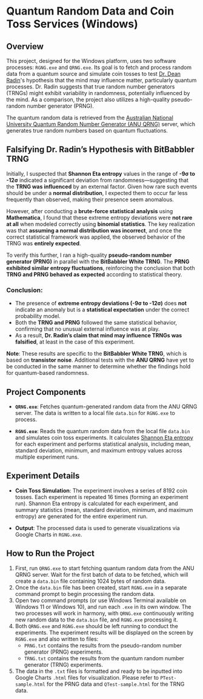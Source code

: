 # Quantum Random Data and Coin Toss Services (Windows)

## Overview

This project, designed for the Windows platform, uses two software processes: `RGNG.exe` and `QRNG.exe`. Its goal is to fetch and process random data from a quantum source and simulate coin tosses to test [Dr. Dean Radin](https://en.wikipedia.org/wiki/Dean_Radin)'s hypothesis that the mind may influence matter, particularly quantum processes. Dr. Radin suggests that true random number generators (TRNGs) might exhibit variability in randomness, potentially influenced by the mind. As a comparison, the project also utilizes a high-quality pseudo-random number generator (PRNG).

The quantum random data is retrieved from the [Australian National University Quantum Random Number Generator (ANU QRNG)](https://qrng.anu.edu.au/) server, which generates true random numbers based on quantum fluctuations.

## **Falsifying Dr. Radin’s Hypothesis with BitBabbler TRNG**

Initially, I suspected that **Shannon Eta entropy** values in the range of **-9σ to -12σ** indicated a significant deviation from randomness—suggesting that the **TRNG was influenced** by an external factor. Given how rare such events should be under a **normal distribution**, I expected them to occur far less frequently than observed, making their presence seem anomalous.

However, after conducting a **brute-force statistical analysis** using **Mathematica**, I found that these extreme entropy deviations were **not rare at all** when modeled correctly using **binomial statistics**. The key realization was that **assuming a normal distribution was incorrect**, and once the correct statistical framework was applied, the observed behavior of the TRNG was **entirely expected**.

To verify this further, I ran a high-quality **pseudo-random number generator (PRNG)** in parallel with the **BitBabbler White TRNG**. The **PRNG exhibited similar entropy fluctuations**, reinforcing the conclusion that both **TRNG and PRNG behaved as expected** according to statistical theory.

### **Conclusion:**
- The presence of **extreme entropy deviations (-9σ to -12σ)** does **not** indicate an anomaly but is a **statistical expectation** under the correct probability model.
- Both the **TRNG and PRNG** followed the same statistical behavior, confirming that no unusual external influence was at play.
- As a result, **Dr. Radin’s claim that mind may influence TRNGs was falsified**, at least in the case of this experiment.

**Note**: These results are specific to the **BitBabbler White TRNG**, which is based on **transistor noise**. Additional tests with the **ANU QRNG** have yet to be conducted in the same manner to determine whether the findings hold for quantum-based randomness.

## Project Components

- **`QRNG.exe`**: Fetches quantum-generated random data from the ANU QRNG server. The data is written to a local file `data.bin` for `RGNG.exe` to process.
  
- **`RGNG.exe`**: Reads the quantum random data from the local file `data.bin` and simulates coin toss experiments. It calculates [Shannon Eta entropy](https://en.wikipedia.org/wiki/Entropy_(information_theory)) for each experiment and performs statistical analysis, including mean, standard deviation, minimum, and maximum entropy values across multiple experiment runs.

## Experiment Details

- **Coin Toss Simulation**: The experiment involves a series of 8192 coin tosses. Each experiment is repeated 16 times (forming an experiment run). Shannon Eta entropy is calculated for each experiment, and summary statistics (mean, standard deviation, minimum, and maximum entropy) are generated for the entire experiment run.

- **Output**: The processed data is used to generate visualizations via Google Charts in `RGNG.exe`.

## How to Run the Project

1. First, run `QRNG.exe` to start fetching quantum random data from the ANU QRNG server. Wait for the first batch of data to be fetched, which will create a `data.bin` file containing 1024 bytes of random data.
2. Once the `data.bin` file has been created, start `RGNG.exe` in a separate command prompt to begin processing the random data.
3. Open two command prompts (or use Windows Terminal available on Windows 11 or Windows 10), and run each `.exe` in its own window. The two processes will work in harmony, with `QRNG.exe` continuously writing new random data to the `data.bin` file, and `RGNG.exe` processing it.
4. Both `QRNG.exe` and `RGNG.exe` should be left running to conduct the experiments. The experiment results will be displayed on the screen by `RGNG.exe` and also written to files:
   - `PRNG.txt` contains the results from the pseudo-random number generator (PRNG) experiments.
   - `TRNG.txt` contains the results from the quantum random number generator (TRNG) experiments.
5. The data in the `.txt` files is formatted and ready to be inputted into Google Charts `.html` files for visualization. Please refer to `PTest-sample.html` for the PRNG data and `QTest-sample.html` for the TRNG data.
